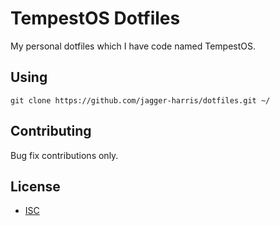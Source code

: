 # TempestOS Dotfiles

My personal dotfiles which I have code named TempestOS.

## Using
```shell
git clone https://github.com/jagger-harris/dotfiles.git ~/
```

## Contributing
Bug fix contributions only.

## License
- [ISC](https://choosealicense.com/licenses/isc/)
